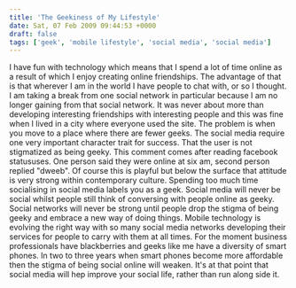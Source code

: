 ```yaml
---
title: 'The Geekiness of My Lifestyle'
date: Sat, 07 Feb 2009 09:44:53 +0000
draft: false
tags: ['geek', 'mobile lifestyle', 'social media', 'social media']
---
```


I have fun with technology which means that I spend a lot of time online as a result of which I enjoy creating online friendships. The advantage of that is that wherever I am in the world I have people to chat with, or so I thought. I am taking a break from one social network in particular because I am no longer gaining from that social network. It was never about more than developing interesting friendships with interesting people and this was fine when I lived in a city where everyone used the site. The problem is when you move to a place where there are fewer geeks. The social media require one very important character trait for success. That the user is not stigmatized as being geeky. This comment comes after reading facebook statususes. One person said they were online at six am, second person replied "dweeb". Of course this is playful but below the surface that attitude is very strong within contemporary culture. Spending too much time socialising in social media labels you as a geek. Social media will never be social whilst people still think of conversing with people online as geeky. Social networks will never be strong until people drop the stigma of being geeky and embrace a new way of doing things. Mobile technology is evolving the right way with so many social media networks developing their services for people to carry with them at all times. For the moment business professionals have blackberries and geeks like me have a diversity of smart phones. In two to three years when smart phones become more affordable then the stigma of being social online will weaken. It's at that point that social media will hep improve your social life, rather than run along side it.